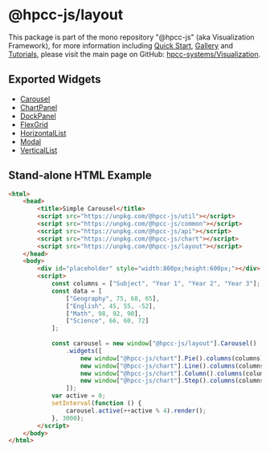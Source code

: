 # @hpcc-js/layout
This package is part of the mono repository "@hpcc-js" (aka Visualization Framework), for more information including [Quick Start](https://github.com/hpcc-systems/Visualization/wiki/Quick-Start), [Gallery](https://raw.githack.com/hpcc-systems/Visualization/master/demos/gallery/gallery.html) and [Tutorials](https://github.com/hpcc-systems/Visualization/wiki/Tutorials), please visit the main page on GitHub:  [hpcc-systems/Visualization](https://github.com/hpcc-systems/Visualization).

## Exported Widgets
* [Carousel](https://rawgit.com/hpcc-systems/Visualization/master/demos/gallery/playground.html?./samples/layout/Carousel.js)
* [ChartPanel](https://rawgit.com/hpcc-systems/Visualization/master/demos/gallery/playground.html?./samples/layout/Chart%20Panel.js)
* [DockPanel](https://rawgit.com/hpcc-systems/Visualization/master/demos/gallery/playground.html?./samples/layout/Dock%20Panel.js)
* [FlexGrid](https://rawgit.com/hpcc-systems/Visualization/master/demos/gallery/playground.html?./samples/layout/FlexGrid.js)
* [HorizontalList](https://rawgit.com/hpcc-systems/Visualization/master/demos/gallery/playground.html?./samples/layout/HorizontalList.js)
* [Modal](https://rawgit.com/hpcc-systems/Visualization/master/demos/gallery/playground.html?./samples/layout/Modal.js)
* [VerticalList](https://rawgit.com/hpcc-systems/Visualization/master/demos/gallery/playground.html?./samples/layout/VerticalList.js)

## Stand-alone HTML Example
```html
<html>
    <head>
        <title>Simple Carousel</title>
        <script src="https://unpkg.com/@hpcc-js/util"></script>
        <script src="https://unpkg.com/@hpcc-js/common"></script>
        <script src="https://unpkg.com/@hpcc-js/api"></script>
        <script src="https://unpkg.com/@hpcc-js/chart"></script>
        <script src="https://unpkg.com/@hpcc-js/layout"></script>
    </head>
    <body>
        <div id="placeholder" style="width:800px;height:600px;"></div>
        <script>
            const columns = ["Subject", "Year 1", "Year 2", "Year 3"];
            const data = [
                ["Geography", 75, 68, 65],
                ["English", 45, 55, -52],
                ["Math", 98, 92, 90],
                ["Science", 66, 60, 72]
            ];
            
            const carousel = new window["@hpcc-js/layout"].Carousel()
                .widgets([
                    new window["@hpcc-js/chart"].Pie().columns(columns).data(data),
                    new window["@hpcc-js/chart"].Line().columns(columns).data(data),
                    new window["@hpcc-js/chart"].Column().columns(columns).data(data),
                    new window["@hpcc-js/chart"].Step().columns(columns).data(data)
                ]);
            var active = 0;
            setInterval(function () {
                carousel.active(++active % 4).render();
            }, 3000);
        </script>
    </body>
</html>
```